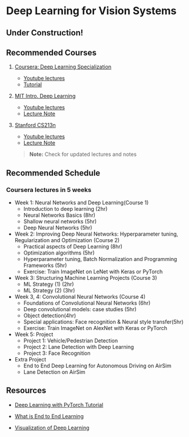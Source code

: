 # Deep Learning for Vision Systems

## Under Construction!

## Recommended Courses
1. [Coursera: Deep Learning Specialization](https://www.deeplearning.ai/deep-learning-specialization/)

   * [Youtube lectures](https://www.youtube.com/channel/UCcIXc5mJsHVYTZR1maL5l9w/playlists)
   * [Tutorial](https://www.deeplearning.ai/ai-notes/)

2. [MIT Intro. Deep Learning](http://introtodeeplearning.com/)
   * [Youtube lectures](https://youtu.be/njKP3FqW3Sk)
   * [Lecture Note](http://introtodeeplearning.com/slides/6S191_MIT_DeepLearning_L3.pdf)
   
 3. [Stanford CS213n](http://cs231n.stanford.edu/)
    * [Youtube lectures](https://youtu.be/vT1JzLTH4G4)
    * [Lecture Note](http://cs231n.stanford.edu/slides/2017/cs231n_2017_lecture1.pdf)
    > **Note:** Check for updated lectures and notes
  
## Recommended Schedule 
###  Coursera lectures in 5 weeks
* Week 1: Neural Networks and Deep Learning(Course 1)
    * Introduction to deep learning (2hr)
    * Neural Networks Basics (8hr)
    * Shallow neural networks (5hr)
    * Deep Neural Networks (5hr)
* Week 2: Improving Deep Neural Networks: Hyperparameter tuning, Regularization and Optimization (Course 2)
  * Practical aspects of Deep Learning (8hr)
  * Optimization algorithms (5hr)
  * Hyperparameter tuning, Batch Normalization and Programming Frameworks (5hr)
  * Exercise: Train ImageNet on LeNet with Keras or PyTorch
* Week 3: Structuring Machine Learning Projects (Course 3)
  * ML Strategy (1) (2hr)
  * ML Strategy (2) (3hr)
* Week 3, 4: Convolutional Neural Networks (Course 4)
  * Foundations of Convolutional Neural Networks (6hr)
  * Deep convolutional models: case studies (5hr)
  * Object detection(4hr)
  * Special applications: Face recognition & Neural style transfer(5hr)
  * Exercise: Train ImageNet on AlexNet with Keras or PyTorch
* Week 5: Project
  * Project 1: Vehicle/Pedestrian Detection 
  * Project 2: Lane Detection with Deep Learning
  * Project 3: Face Recognition
* Extra  Project
  * End to End Deep Learning for Autonomous Driving on AirSim
  * Lane Detection on AirSim
  
## Resources
* [Deep Learning with PyTorch Tutorial](https://pytorch.org/tutorials/beginner/deep_learning_60min_blitz.html)
* [What is End to End Learning](https://towardsdatascience.com/e2e-the-every-purpose-ml-method-5d4f20dafee4#:~:text=End%2Dto%2Dend%20(E2E,resent%20in%20traditional%20pipeline%20designs.) )

* [Visualization of Deep Learning](https://microscope.openai.com/models)
